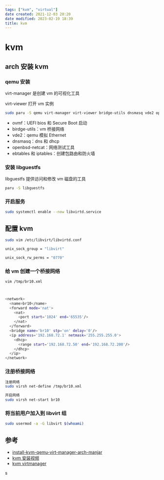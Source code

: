```yaml
---
tags: ["kvm", "virtual"]
date created: 2021-12-03 20:20
date modified: 2023-02-19 18:39
title: kvm
---
```


# kvm

## arch 安装 kvm

### qemu 安装

virt-manager 是创建 vm 的可视化工具 

virt-viewer 打开 vm 实例

```bash
sudo paru -S qemu virt-manager virt-viewer bridge-utils dnsmasq vde2 openbsd-netcat ebtables iptables
```

- ovmf：UEFI bios 和 Secure Boot 启动
- birdge-utils：vm 桥接网络
- vde2：qemu 模拟 Ethernet
- dnsmasq：dns 和 dhcp
- openbsd-netcat：网络测试工具
- ebtables 和 iptables：创建包路由和防火墙

### 安装 libguestfs

libguestfs 提供访问和修改 vm 磁盘的工具
```bash
paru -S libguestfs
```

### 开启服务

```bash
sudo systemctl enable --now libvirtd.service
```

## 配置 kvm

```bash
sudo vim /etc/libvirt/libvirtd.conf

unix_sock_group = "libvirt"

unix_sock_rw_perms = "0770"
```

### 给 vm 创建一个桥接网络

```bash
vim /tmp/br10.xml



<network>
  <name>br10</name>
  <forward mode='nat'>
    <nat>
      <port start='1024' end='65535'/>
    </nat>
  </forward>
  <bridge name='br10' stp='on' delay='0'/>
  <ip address='192.168.72.1' netmask='255.255.255.0'>
    <dhcp>
      <range start='192.168.72.50' end='192.168.72.200'/>
    </dhcp>
  </ip>
</network>
```

### 注册桥接网络

```bash
注册网络
sudo virsh net-define /tmp/br10.xml

开启网络
sudo virsh net-start br10
```

### 将当前用户加入到 libvirt 组

```bash
sudo usermod -a -G libvirt $(whoami)
```

## 参考

- [install-kvm-qemu-virt-manager-arch-manjar](https://computingforgeeks.com/install-kvm-qemu-virt-manager-arch-manjar)
- [kvm 安装视频](https://www.youtube.com/watch?v=itZf5FpDcV0)
- [kvm virtmanager](https://boseji.com/posts/manjaro-kvm-virtmanager/)

s